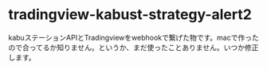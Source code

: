 # tradingview-kabust-strategy-alert2
kabuステーションAPIとTradingviewをwebhookで繋げた物です。macで作ったので合ってるか知りません。というか、まだ使ったことありません。いつか修正します。
